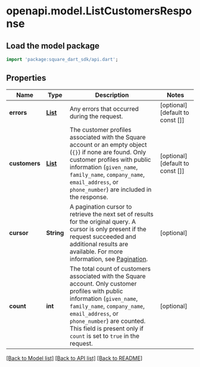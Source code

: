 # openapi.model.ListCustomersResponse

## Load the model package
```dart
import 'package:square_dart_sdk/api.dart';
```

## Properties
Name | Type | Description | Notes
------------ | ------------- | ------------- | -------------
**errors** | [**List<Error>**](Error.md) | Any errors that occurred during the request. | [optional] [default to const []]
**customers** | [**List<Customer>**](Customer.md) | The customer profiles associated with the Square account or an empty object (`{}`) if none are found. Only customer profiles with public information (`given_name`, `family_name`, `company_name`, `email_address`, or `phone_number`) are included in the response. | [optional] [default to const []]
**cursor** | **String** | A pagination cursor to retrieve the next set of results for the original query. A cursor is only present if the request succeeded and additional results are available.  For more information, see [Pagination](https://developer.squareup.com/docs/build-basics/common-api-patterns/pagination). | [optional] 
**count** | **int** | The total count of customers associated with the Square account. Only customer profiles with public information (`given_name`, `family_name`, `company_name`, `email_address`, or `phone_number`) are counted. This field is present only if `count` is set to `true` in the request. | [optional] 

[[Back to Model list]](../README.md#documentation-for-models) [[Back to API list]](../README.md#documentation-for-api-endpoints) [[Back to README]](../README.md)


